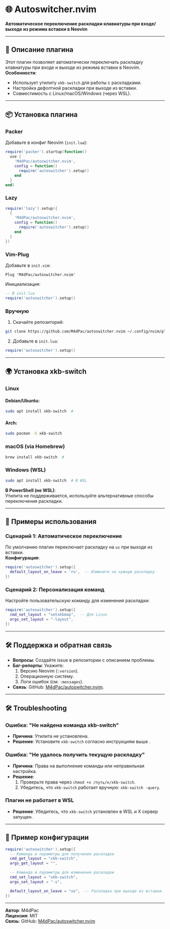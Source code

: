 # 🌐 **Autoswitcher.nvim**

**Автоматическое переключение раскладки клавиатуры при входе/выходе из режима вставки в Neovim**

---

## 📖 Описание плагина

Этот плагин позволяет автоматически переключать раскладку клавиатуры при входе и выходе из режима вставки в Neovim.  
**Особенности**:

- Использует утилиту `xkb-switch` для работы с раскладками.
- Настройка дефолтной раскладки при выходе из вставки.
- Совместимость с Linux/macOS/Windows (через WSL).

---

## 📦 Установка плагина

### **Packer**

Добавьте в конфиг Neovim (`init.lua`):

```lua
require('packer').startup(function()
  use {
    'M4dPac/autoswitcher.nvim',
    config = function()
      require('autoswitcher').setup()
    end
  }
end)
```

### **Lazy**

```lua
require('lazy').setup({
  {
    'M4dPac/autoswitcher.nvim',
    config = function()
      require('autoswitcher').setup()
    end
  }
})
```

### **Vim-Plug**

Добавьте в `init.vim`:

```vim
Plug 'M4dPac/autoswitcher.nvim'
```

Инициализация:

```lua
-- В init.lua
require('autoswitcher').setup()
```

### **Вручную**

1. Скачайте репозиторий:

```bash
git clone https://github.com/M4dPac/autoswitcher.nvim ~/.config/nvim/plugin/
```

2. Добавьте в `init.lua`:

```lua
require('autoswitcher').setup()
```

---

## 🌍 Установка xkb-switch

### **Linux**

#### Debian/Ubuntu:

```bash
sudo apt install xkb-switch  #
```

#### Arch:

```bash
sudo pacman -S xkb-switch
```

### **macOS (via Homebrew)**

```bash
brew install xkb-switch  #
```

### **Windows (WSL)**

```bash
sudo apt install xkb-switch  # В WSL
```

**В PowerShell (не WSL)**:  
Утилита не поддерживается, используйте альтернативные способы переключения раскладки.

---

## 🎯 Примеры использования

### **Сценарий 1: Автоматическое переключение**

По умолчанию плагин переключает раскладку на `us` при выходе из вставки.  
**Конфигурация**:

```lua
require('autoswitcher').setup({
  default_layout_on_leave = 'ru',  -- Измените на нужную раскладку
})
```

### **Сценарий 2: Персонализация команд**

Настройте пользовательскую команду для изменения раскладки:

```lua
require('autoswitcher').setup({
  cmd_set_layout = "setxkbmap",  -- Для Linux
  args_set_layout = "-layout",
})
```

---

## 🛠️ Поддержка и обратная связь

- **Вопросы**: Создайте issue в репозитории с описанием проблемы.
- **Баг-репорты**: Укажите:
  1. Версию Neovim (`:version`).
  2. Операционную систему.
  3. Логи ошибок (см. `:messages`).
- **Связь**: GitHub: [M4dPac/autoswitcher.nvim](https://github.com/M4dPac/autoswitcher.nvim).

---

## 🛠️ Troubleshooting

### **Ошибка: "Не найдена команда xkb-switch"**

- **Причина**: Утилита не установлена.
- **Решение**: Установите `xkb-switch` согласно инструкциям выше .

### **Ошибка: "Не удалось получить текущую раскладку"**

- **Причина**: Права на выполнение команды или неправильная настройка.
- **Решение**:
  1. Проверьте права через `chmod +x /путь/к/xkb-switch`.
  2. Убедитесь, что `xkb-switch` работает вручную: `xkb-switch -query`.

### **Плагин не работает в WSL**

- **Решение**: Убедитесь, что `xkb-switch` установлен в WSL и X сервер запущен.

---

## 📝 Пример конфигурации

```lua
require('autoswitcher').setup({
  -- Команда и параметры для получения раскладки
  cmd_get_layout = "xkb-switch",
  args_get_layout = "",

  -- Команда и параметры для изменения раскладки
  cmd_set_layout = "xkb-switch",
  args_set_layout = "-s",

  default_layout_on_leave = "us",  -- Раскладка при выходе из вставки
})
```

---

**Автор**: M4dPac  
**Лицензия**: MIT  
**Связь**: GitHub: [M4dPac/autoswitcher.nvim](https://github.com/M4dPac/autoswitcher.nvim)
